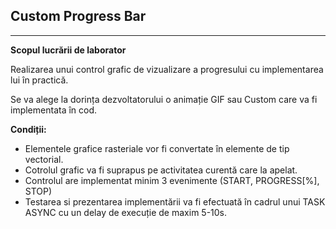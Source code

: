 ## **Custom Progress Bar**

---

**Scopul lucrării de laborator**

Realizarea unui control grafic de vizualizare a progresului cu implementarea lui în practică.

Se va alege la dorința dezvoltatorului o animație GIF sau Custom care va fi implementata în cod.

**Condiții:**

- Elementele grafice rasteriale vor fi convertate în elemente de tip vectorial.
- Cotrolul grafic va fi suprapus pe activitatea curentă care la apelat.
- Controlul are implementat minim 3 evenimente (START, PROGRESS[%], STOP)
- Testarea si prezentarea implementării va fi efectuată în cadrul unui TASK ASYNC cu un delay de execuție de maxim 5-10s.
